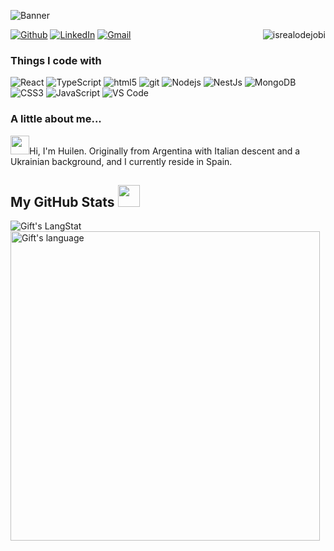 
![Banner](https://res.cloudinary.com/duayouuav/image/upload/v1693693212/Beige_Black_Geometric_Technology_LinkedIn_Banner_1_drop0y.png)
<p><a href="https://github.com/HuilenPe" target="_blank"><img alt="Github" src="https://img.shields.io/badge/GitHub-%2312100E.svg?&style=for-the-badge&logo=Github&logoColor=white" /></a> <a href="https://www.linkedin.com/in/huilen-pe" target="_blank"><img alt="LinkedIn" src="https://img.shields.io/badge/linkedin-%230077B5.svg?&style=for-the-badge&logo=linkedin&logoColor=white" /></a>
<a href="mailto:huilenpe@gmail.com" target="_blank">
  <img alt="Gmail" src="https://img.shields.io/badge/Gmail-%23D14836.svg?&style=for-the-badge&logo=Gmail&logoColor=white" />
</a>
<img align="right" src="https://komarev.com/ghpvc/?username=HuilenPe&label=Profile%20views&color=0e75b6&style=flat" alt="isrealodejobi" /> 
</p>
<h3>Things I code with</h3>
<p>
  <img alt="React" src="https://img.shields.io/badge/-React-45b8d8?style=flat-square&logo=react&logoColor=white" />
  <img alt="TypeScript" src="https://img.shields.io/badge/-TypeScript-007ACC?style=flat-square&logo=typescript&logoColor=white" />
  <img alt="html5" src="https://img.shields.io/badge/-HTML5-E34F26?style=flat-square&logo=html5&logoColor=white" />
  <img alt="git" src="https://img.shields.io/badge/-Git-F05032?style=flat-square&logo=git&logoColor=white" />
  <img alt="Nodejs" src="https://img.shields.io/badge/-Nodejs-43853d?style=flat-square&logo=Node.js&logoColor=white" />
  <img alt="NestJs" src="https://img.shields.io/badge/-NestJs-ea2845?style=flat-square&logo=nestjs&logoColor=white" />
  <img alt="MongoDB" src="https://img.shields.io/badge/-MongoDB-13aa52?style=flat-square&logo=mongodb&logoColor=white" />
  <img alt="CSS3" src="https://img.shields.io/badge/-CSS3-%231572B6?style=flat-square&logo=css3&logoColor=white" />
  <img alt="JavaScript" src="https://img.shields.io/badge/-JavaScript-%23F7DF1C?style=flat-square&logo=javascript&logoColor=000000&labelColor=%23F7DF1C&color=%23FFCE5A" />
  <img alt="VS Code" src="https://img.shields.io/badge/-VSCode-%23007ACC?style=flat-square&logo=visual-studio-code" />
</p>  


<h3> A little about me... </h3>
<p><img src = "https://raw.githubusercontent.com/MartinHeinz/MartinHeinz/master/wave.gif" width = 30px>Hi, I'm Huilen. Originally from Argentina with Italian descent and a Ukrainian background, and I currently reside in Spain.</p>

 ##  My GitHub Stats <img src = "https://i.pinimg.com/originals/65/c4/f4/65c4f452571be1261e9c623f7da488ac.gif" width = 35px> 
 <div>
  <img src="https://github-readme-streak-stats.herokuapp.com/?user=HuilenPe" alt="Gift's LangStat" />
 </div>  

 
 <div>
  <img src="https://github-readme-stats.vercel.app/api/top-langs?username=HuilenPe&langs_count=10&show_icons=true&locale=en&layout=compact&theme=light" alt="Gift's language"   width="495px"/>
</div>




